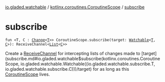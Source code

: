 [io.gladed.watchable](../index.md) / [kotlinx.coroutines.CoroutineScope](index.md) / [subscribe](./subscribe.md)

# subscribe

`fun <T, C : `[`Change`](../-change.md)`<`[`T`](subscribe.md#T)`>> CoroutineScope.subscribe(target: `[`Watchable`](../-watchable/index.md)`<`[`T`](subscribe.md#T)`, `[`C`](subscribe.md#C)`>): ReceiveChannel<`[`List`](https://kotlinlang.org/api/latest/jvm/stdlib/kotlin.collections/-list/index.html)`<`[`C`](subscribe.md#C)`>>`

Create a [ReceiveChannel](#) for intercepting lists of changes made to [target](subscribe.md#io.gladed.watchable$subscribe(kotlinx.coroutines.CoroutineScope, io.gladed.watchable.Watchable((io.gladed.watchable.subscribe.T, io.gladed.watchable.subscribe.C)))/target) for as long as this
[CoroutineScope](#) lives.

